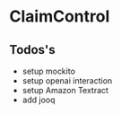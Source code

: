 # ClaimControl

## Todos's

- setup mockito
- setup openai interaction
- setup Amazon Textract 
- add jooq